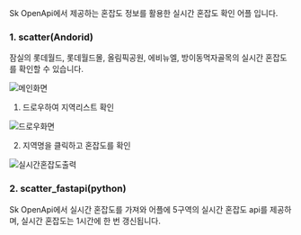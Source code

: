Sk OpenApi에서 제공하는 혼잡도 정보를 활용한 실시간 혼잡도 확인 어플 입니다.

### 1. scatter(Andorid)
잠실의 롯데월드, 롯데월드몰, 올림픽공원, 에비뉴엘, 방이동먹자골목의 실시간 혼잡도를 확인할 수 있습니다.

![메인화면](https://user-images.githubusercontent.com/119473997/266826701-dd7d1d78-f3e6-4b87-beb9-89ad334ef2f0.png)

1) 드로우하여 지역리스트 확인

![드로우화면](https://user-images.githubusercontent.com/119473997/266826686-eed2705d-aab0-4ac8-a4f5-b5410416f3ec.png)


2) 지역명을 클릭하고 혼잡도를 확인

![실시간혼잡도출력](https://user-images.githubusercontent.com/119473997/266826638-cae25e9e-49dc-4312-9073-bb2b81ad81a4.png)
   
### 2. scatter_fastapi(python)
Sk OpenApi에서 실시간 혼잡도를 가져와 어플에 5구역의 실시간 혼잡도 api를 제공하며, 실시간 혼잡도는 1시간에 한 번 갱신됩니다.
